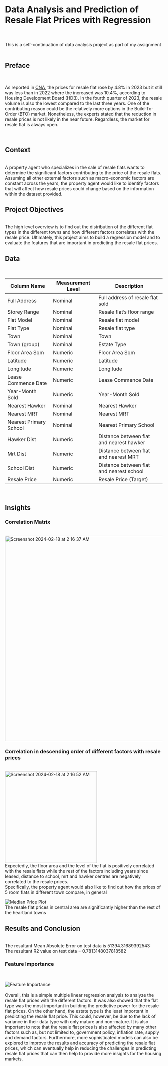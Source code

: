 # **Data Analysis and Prediction of Resale Flat Prices with Regression**
<br>
<br>
This is a self-continuation of data analysis project as part of my assignment
<br>
<br>

## **Preface**
<br>
 

As reported in [CNA](https://www.channelnewsasia.com/singapore/hdb-resale-flat-prices-2023-increase-bto-supply-4020341), the prices for resale flat rose by 4.8% in 2023 but it still was less than in 2022 where the increased was 10.4%, according to Housing Development Board (HDB). In the fourth quarter of 2023, the resale volume is also the lowest compared to the last three years. One of the contributing reason could be the relatively more options in the Build-To-Order (BTO) market. Nonetheless, the experts stated that the reduction in resale prices is not likely in the near future. Regardless, the market for resale flat is always open.

<br>

## **Context**
<br>
A property agent who specializes in the sale of resale flats wants to determine the significant factors contributing to the price of the resale flats. Assuming all other external factors such as macro-economic factors are constant across the years, the property agent would like to identify factors that will affect how resale prices could change based on the information within the dataset provided.
<br>

## **Project Objectives**
<br>
The high level overview is to find out the distribution of the different flat types in the different towns and how different factors correlates with the resale price. Ultimately, this project aims to build a regression model and to evaluate the features that are important in predicting the resale flat prices.
<br>

## **Data** 
<br>

| Column Name            | Measurement Level | Description |
|------------------------|-------------------|-------------|
| Full Address           | Nominal           | Full address of resale flat sold |
| Storey Range           | Nominal           | Resale flat’s floor range |
| Flat Model             | Nominal           | Resale flat model |
| Flat Type              | Nominal           | Resale flat type |
| Town                   | Nominal           | Town |
| Town (group)           | Nominal           | Estate Type |
| Floor Area Sqm         | Numeric           | Floor Area Sqm |
| Latitude               | Numeric           | Latitude |
| Longitude              | Numeric           | Longitude |
| Lease Commence Date    | Numeric           | Lease Commence Date |
| Year-Month Sold        | Numeric           | Year-Month Sold |
| Nearest Hawker         | Nominal           | Nearest Hawker |
| Nearest MRT            | Nominal           | Nearest MRT |
| Nearest Primary School | Nominal           | Nearest Primary School |
| Hawker Dist            | Numeric           | Distance between flat and nearest hawker |
| Mrt Dist               | Numeric           | Distance between flat and nearest MRT    |
| School Dist            | Numeric           | Distance between flat and nearest school |
| Resale Price           | Numeric           | Resale Price (Target) |
<br>



## Insights

### Correlation Matrix
<br>
<img width="657" alt="Screenshot 2024-02-18 at 2 16 37 AM" src="https://github.com/Kervyne/Flat-Resale-Price/assets/133936905/a130e1a4-8d48-4784-901d-b3269a1460d4">
<br>

### Correlation in descending order of different factors with resale prices
<br>
<img width="294" alt="Screenshot 2024-02-18 at 2 16 52 AM" src="https://github.com/Kervyne/Flat-Resale-Price/assets/133936905/e01138d6-a38d-4d39-8d57-9badc7d9fb1f">
<br>
Expectedly, the floor area and the level of the flat is positively correlated with the resale flats while the rest of the factors including years since leased, distance to school, mrt and hawker centres are negatively correlated to the resale prices.
<br>
Specifically, the property agent would also like to find out how the prices of 5 room flats in different town compare, in general
<br>


![Median Price Plot](https://github.com/Kervyne/Flat-Resale-Price/assets/133936905/f68a1e45-fb84-488d-9907-54d5fa2b1536)
<br>
The resale flat prices in central area are significantly higher than the rest of the heartland towns
<br>
## Results and Conclusion
<br>
The resultant Mean Absolute Error on test data is 51394.31689392543
<br>
The resultant R2 value on test data = 0.7813148037818582
<br>

### Feature Importance
<br>

![Feature Importance](https://github.com/Kervyne/Flat-Resale-Price/assets/133936905/2058cfa8-57d3-41b9-98f7-71c871645e09)
<br>
<br>
Overall, this is a simple multiple linear regression analysis to analyze the resale flat prices with the different factors. It was also showed that the flat type was the most important in building the predictive power for the resale flat prices. On the other hand, the estate type is the least important in predicting the resale flat price. This could, however, be due to the lack of variance in their data type with only mature and non-mature. It is also important to note that the resale flat prices is also affected by many other factors such as, but not limited to, government policy, inflation rate, supply and demand factors. Furthermore, more sophisticated models can also be explored to improve the results and accuracy of predicting the resale flat prices, which can eventually help in reducing the challenges in predicting resale flat prices that can then help to provide more insights for the housing markets.

